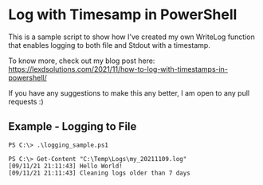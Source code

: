 # Log with Timesamp in PowerShell
This is a sample script to show how I've created my own WriteLog function that enables logging to both file and Stdout with a timestamp.

To know more, check out my blog post here: https://lexdsolutions.com/2021/11/how-to-log-with-timestamps-in-powershell/

If you have any suggestions to make this any better, I am open to any pull requests :)

## Example - Logging to File
```
PS C:\> .\logging_sample.ps1

PS C:\> Get-Content "C:\Temp\Logs\my_20211109.log"
[09/11/21 21:11:43] Hello World!
[09/11/21 21:11:43] Cleaning logs older than 7 days
```
